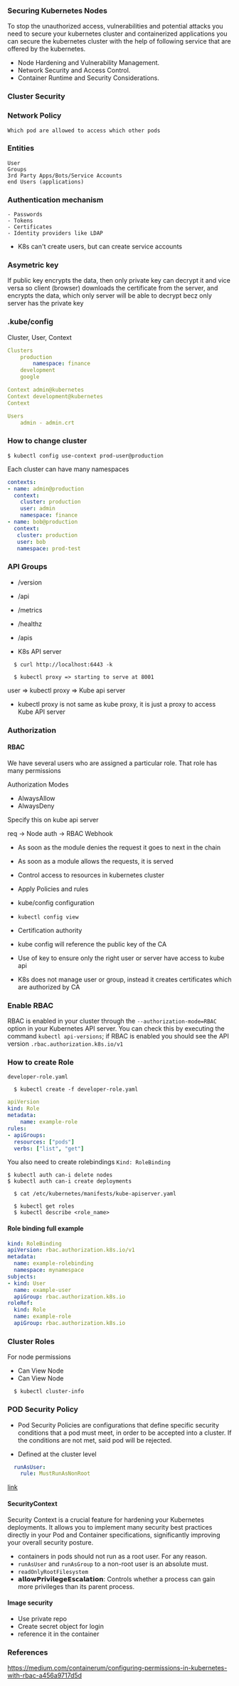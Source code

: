### Securing Kubernetes Nodes

To stop the unauthorized access, vulnerabilities and potential attacks you need to secure your kubernetes cluster and containerized applications you can secure the kubernetes cluster with the help of following service that are offered by the kubernetes.

* Node Hardening and Vulnerability Management.
* Network Security and Access Control.
* Container Runtime and Security Considerations.

### Cluster Security

### Network Policy
	Which pod are allowed to access which other pods
	
### Entities
	User
	Groups
	3rd Party Apps/Bots/Service Accounts
	end Users (applications)

### Authentication mechanism
	- Passwords
	- Tokens
	- Certificates
	- Identity providers like LDAP
	
* K8s can't create users, but can create service accounts

### Asymetric key
If public key encrypts the data, then only private key can decrypt it and vice versa
so client (browser) downloads the certificate from the server, and encrypts the data, which only server will be able to decrypt becz only server has the private key

### .kube/config

Cluster, User, Context

```yaml
Clusters
	production
		namespace: finance
	development
	google

Context	admin@kubernetes
Context	development@kubernetes
Context 

Users
	admin - admin.crt
```

	
### How to change cluster
```
$ kubectl config use-context prod-user@production
```
Each cluster can have many namespaces

```yaml
contexts:
- name: admin@production
  context:
    cluster: production
    user: admin
    namespace: finance
- name: bob@production
  context:
   cluster: production
   user: bob
   namespace: prod-test
```


### API Groups

* /version
* /api
* /metrics
* /healthz
* /apis

* K8s API server

```
  $ curl http://localhost:6443 -k
```

```
  $ kubectl proxy => starting to serve at 8001
```

user => kubectl proxy => Kube api server

* kubectl proxy  is not same as kube proxy, it is just a proxy to access Kube API server

### Authorization

#### RBAC
We have several users who are assigned a particular role. That role has many permissions

Authorization Modes
* AlwaysAllow
* AlwaysDeny

Specify this on kube api server

req -> Node auth -> RBAC Webhook

* As soon as the module denies the request it goes to next in the chain
* As soon as a module allows the requests, it is served


* Control access to resources in kubernetes cluster
* Apply Policies and rules
* kube/config configuration
* `kubectl config view`
* Certification authority
* kube config will reference the public key of the CA
* Use of key to ensure only the right user or server have access to kube api
* K8s does not manage user or group, instead it creates certificates which are authorized by CA

### Enable RBAC
 
 RBAC is enabled in your cluster through the `--authorization-mode=RBAC` option in your Kubernetes API server. You can check this by executing the command `kubectl api-versions`; if RBAC is enabled you should see the API version `.rbac.authorization.k8s.io/v1`


### How to create Role

`developer-role.yaml`

```
  $ kubectl create -f developer-role.yaml
```

```yaml
apiVersion
kind: Role
metadata:
	name: example-role
rules:
- apiGroups:
  resources: ["pods"]
  verbs: ["list", "get"]
```  

  
You also need to create rolebindings
`Kind: RoleBinding`

```
$ kubectl auth can-i delete nodes
$ kubectl auth can-i create deployments
```

```
  $ cat /etc/kubernetes/manifests/kube-apiserver.yaml
```

```
  $ kubectl get roles
  $ kubectl describe <role_name>
```

#### Role binding full example

```yaml
kind: RoleBinding
apiVersion: rbac.authorization.k8s.io/v1
metadata:
  name: example-rolebinding
  namespace: mynamespace
subjects:
- kind: User
  name: example-user
  apiGroup: rbac.authorization.k8s.io
roleRef:
  kind: Role
  name: example-role
  apiGroup: rbac.authorization.k8s.io
```

### Cluster Roles
For node permissions

* Can View Node
* Can View Node

```
  $ kubectl cluster-info
```


### POD Security Policy

* Pod Security Policies are configurations that define specific security conditions that a pod must meet, in order to be accepted into a cluster. If the conditions are not met, said pod will be rejected.

* Defined at the cluster level

```yaml
  runAsUser:
    rule: MustRunAsNonRoot
```

[link](https://thenewstack.io/tutorial-create-a-kubernetes-pod-security-policy/)
#### SecurityContext

Security Context is a crucial feature for hardening your Kubernetes deployments. It allows you to implement many security best practices directly in your Pod and Container specifications, significantly improving your overall security posture.

- containers in pods should not run as a root user. For any reason.
- `runAsUser` and `runAsGroup` to a non-root user is an absolute must.
- `readOnlyRootFilesystem`
- 𝗮𝗹𝗹𝗼𝘄𝗣𝗿𝗶𝘃𝗶𝗹𝗲𝗴𝗲𝗘𝘀𝗰𝗮𝗹𝗮𝘁𝗶𝗼𝗻: Controls whether a process can gain more privileges than its parent process.

#### Image security

* Use private repo
* Create secret object for login
* reference it in the container

### References
https://medium.com/containerum/configuring-permissions-in-kubernetes-with-rbac-a456a9717d5d